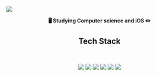 <img src="https://capsule-render.vercel.app/api?type=waving&color=gradient&customColorList=5,4,3,2,1,0&height=300&section=header&text=Sangdo%20Lee&fontSize=60&fontAlignY=40&desc=hi%20there"/>
<div>
  <p align=center>
    <strong>🖥 Studying Computer science and iOS ✏️</strong>
</p>
  <h2 align="center">  Tech Stack  </h2>
</div>
<br>
<div align=center>
  <p>
    <!--
    <img src="https://img.shields.io/badge/swift-F05138?style=for-the-badge&logo=Swift&logoColor=white">
    <img src="https://img.shields.io/badge/UIkit-2396F3?style=for-the-badge&logo=Swift&logoColor=white">
    <img src="https://img.shields.io/badge/SwiftUi-F05138?style=for-the-badge&logo=Swift&logoColor=white">
    <img src="https://img.shields.io/badge/xcode-147EFB?style=for-the-badge&logo=xcode&logoColor=white">
    <img src="https://img.shields.io/badge/java-007396?style=for-the-badge&logo=java&logoColor=white">
    <img src="https://img.shields.io/badge/AndroidStudio-3DDC84?style=for-the-badge&logo=AndroidStudio&logoColor=white">
    이전에 쓰던것
    !-->
    <img src="https://img.shields.io/badge/Swift-239120?style=flat-square&logo=swift&logoColor=white">
    <img src="https://img.shields.io/badge/UIkit-3766AB?style=flat-square&logo=UIkit&logoColor=white">
    <img src="https://img.shields.io/badge/SwiftUi-4479A1?style=flat-square&logo=SwiftUi&logoColor=white">
    <img src="https://img.shields.io/badge/Xcode-276DC3?style=flat-square&logo=xcode&logoColor=white">
    <img src="https://img.shields.io/badge/Java-007396?style=flat-square&logo=Java&logoColor=white">
    <img src="https://img.shields.io/badge/Android-3DDC84?style=flat-square&logo=Android&logoColor=white">
  </p>
</div>

 <!--
 ##### Github
 ![Lee Sangdo's GitHub stats](https://github-readme-stats.vercel.app/api?username=SANGDOLEE&show_icons=true&theme=radical)
 -->
